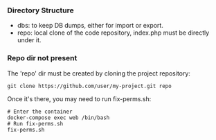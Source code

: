 ### Directory Structure

- dbs: to keep DB dumps, either for import or export.
- repo: local clone of the code repository, index.php must be directly under
  it.

### Repo dir not present

The 'repo' dir must be created by cloning the project repository:

```
git clone https://github.com/user/my-project.git repo
```

Once it's there, you may need to run fix-perms.sh:

```
# Enter the container
docker-compose exec web /bin/bash
# Run fix-perms.sh
fix-perms.sh
```
